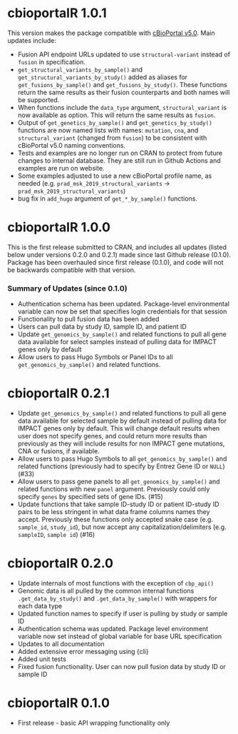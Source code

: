 # cbioportalR 1.0.1

This version makes the package compatible with [cBioPortal v5.0](https://github.com/cBioPortal/cbioportal/releases/tag/v5.0.0). Main updates include:

* Fusion API endpoint URLs updated to use `structural-variant` instead of `fusion` in specification.
* `get_structural_variants_by_sample()` and `get_structural_variants_by_study()` added as aliases for `get_fusions_by_sample()` and `get_fusions_by_study()`. These functions return the same results as their fusion counterparts and both names will be supported.
* When functions include the `data_type` argument, `structural_variant` is now available as option. This will return the same results as `fusion`.
* Output of `get_genetics_by_sample()` and `get_genetics_by_study()` functions are now named lists with names: `mutation`, `cna`, and `structural_variant` (changed from `fusion`) to be consistent with cBioPortal v5.0 naming conventions. 
* Tests and examples are no longer run on CRAN to protect from future changes to internal database. They are still run in Github Actions and examples are run on website.
* Some examples adjusted to use a new cBioPortal profile name, as needed (e.g. `prad_msk_2019_structural_variants` ->  `prad_msk_2019_structural_variants`)
* bug fix in `add_hugo` argument of `get_*_by_sample()` functions.

# cbioportalR 1.0.0

This is the first release submitted to CRAN, and includes all updates (listed below under versions 0.2.0 and 0.2.1) made since last Github release (0.1.0). Package has been overhauled since first release (0.1.0), and code will not be backwards compatible with that version.

### Summary of Updates (since 0.1.0)

* Authentication schema has been updated. Package-level environmental variable can now be set that specifies login credentials for that session
* Functionality to pull fusion data has been added
* Users can pull data by study ID, sample ID, and patient ID
* Update `get_genomics_by_sample()` and related functions to pull all gene data available for select samples instead of pulling data for IMPACT genes only by default 
* Allow users to pass Hugo Symbols or Panel IDs to all `get_genomics_by_sample()` and related functions. 

# cbioportalR 0.2.1

* Update `get_genomics_by_sample()` and related functions to pull all gene data available for selected sample by default instead of
pulling data for IMPACT genes only by default. This will change default results when user does not specify genes, and could return more results than previously as they will include results for non IMPACT gene mutations, CNA or fusions, if available.
* Allow users to pass Hugo Symbols to all `get_genomics_by_sample()` and related functions (previously had to specify by Entrez Gene ID or `NULL`) (#33)
* Allow users to pass gene panels to all `get_genomics_by_sample()` and related functions with new `panel` argument. Previously could only specify `genes` by specified sets of gene IDs. (#15)
* Update functions that take sample ID-study ID or patient ID-study ID pairs to be less stringent in what data frame columns names they accept. Previously these functions only accepted snake case (e.g. `sample_id`, `study_id`), but now accept any capitalization/delimiters (e.g. `sampleID`, `sample id`) (#16)


# cbioportalR 0.2.0

* Update internals of most functions with the exception of `cbp_api()`
* Genomic data is all pulled by the common internal functions `.get_data_by_study()` and `.get_data_by_sample()` with wrappers for each data type
* Updated function names to specify if user is pulling by study or sample ID
* Authentication schema was updated. Package level environment variable now set instead of global variable for base URL specification
* Updates to all documentation
* Added extensive error messaging using {cli}
* Added unit tests
* Fixed fusion functionality. User can now pull fusion data by study ID or sample ID

# cbioportalR 0.1.0

* First release - basic API wrapping functionality only
